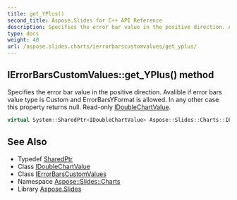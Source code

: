 ```yaml
---
title: get_YPlus()
second_title: Aspose.Slides for C++ API Reference
description: Specifies the error bar value in the positive direction. Avalible if error bars value type is Custom and ErrorBarsYFormat is allowed. In any other case this property returns null. Read-only IDoubleChartValue.
type: docs
weight: 40
url: /aspose.slides.charts/ierrorbarscustomvalues/get_yplus/
---
```

## IErrorBarsCustomValues::get_YPlus() method


Specifies the error bar value in the positive direction. Avalible if error bars value type is Custom and ErrorBarsYFormat is allowed. In any other case this property returns null. Read-only [IDoubleChartValue](../../idoublechartvalue/).

```cpp
virtual System::SharedPtr<IDoubleChartValue> Aspose::Slides::Charts::IErrorBarsCustomValues::get_YPlus()=0
```

## See Also

* Typedef [SharedPtr](../../../system/sharedptr/)
* Class [IDoubleChartValue](../../idoublechartvalue/)
* Class [IErrorBarsCustomValues](../)
* Namespace [Aspose::Slides::Charts](../../)
* Library [Aspose.Slides](../../../)
